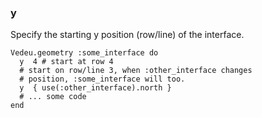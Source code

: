### y

Specify the starting y position (row/line) of the interface.

    Vedeu.geometry :some_interface do
      y  4 # start at row 4
      # start on row/line 3, when :other_interface changes
      # position, :some_interface will too.
      y  { use(:other_interface).north }
      # ... some code
    end
